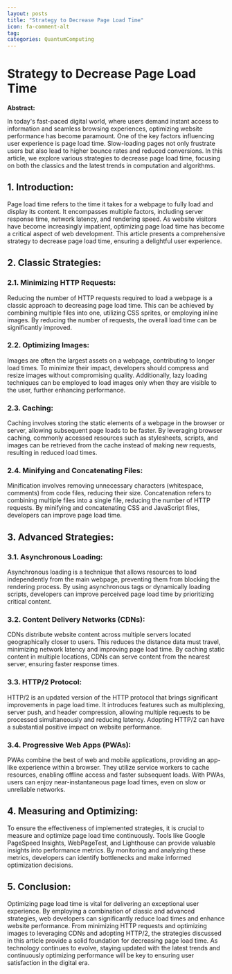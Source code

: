```yaml
---
layout: posts
title: "Strategy to Decrease Page Load Time"
icon: fa-comment-alt
tag:      
categories: QuantumComputing
---
```



# Strategy to Decrease Page Load Time

**Abstract:**

In today's fast-paced digital world, where users demand instant access to information and seamless browsing experiences, optimizing website performance has become paramount. One of the key factors influencing user experience is page load time. Slow-loading pages not only frustrate users but also lead to higher bounce rates and reduced conversions. In this article, we explore various strategies to decrease page load time, focusing on both the classics and the latest trends in computation and algorithms.

## 1. Introduction:

Page load time refers to the time it takes for a webpage to fully load and display its content. It encompasses multiple factors, including server response time, network latency, and rendering speed. As website visitors have become increasingly impatient, optimizing page load time has become a critical aspect of web development. This article presents a comprehensive strategy to decrease page load time, ensuring a delightful user experience.

## 2. Classic Strategies:

### 2.1. Minimizing HTTP Requests:

Reducing the number of HTTP requests required to load a webpage is a classic approach to decreasing page load time. This can be achieved by combining multiple files into one, utilizing CSS sprites, or employing inline images. By reducing the number of requests, the overall load time can be significantly improved.

### 2.2. Optimizing Images:

Images are often the largest assets on a webpage, contributing to longer load times. To minimize their impact, developers should compress and resize images without compromising quality. Additionally, lazy loading techniques can be employed to load images only when they are visible to the user, further enhancing performance.

### 2.3. Caching:

Caching involves storing the static elements of a webpage in the browser or server, allowing subsequent page loads to be faster. By leveraging browser caching, commonly accessed resources such as stylesheets, scripts, and images can be retrieved from the cache instead of making new requests, resulting in reduced load times.

### 2.4. Minifying and Concatenating Files:

Minification involves removing unnecessary characters (whitespace, comments) from code files, reducing their size. Concatenation refers to combining multiple files into a single file, reducing the number of HTTP requests. By minifying and concatenating CSS and JavaScript files, developers can improve page load time.

## 3. Advanced Strategies:

### 3.1. Asynchronous Loading:

Asynchronous loading is a technique that allows resources to load independently from the main webpage, preventing them from blocking the rendering process. By using asynchronous tags or dynamically loading scripts, developers can improve perceived page load time by prioritizing critical content.

### 3.2. Content Delivery Networks (CDNs):

CDNs distribute website content across multiple servers located geographically closer to users. This reduces the distance data must travel, minimizing network latency and improving page load time. By caching static content in multiple locations, CDNs can serve content from the nearest server, ensuring faster response times.

### 3.3. HTTP/2 Protocol:

HTTP/2 is an updated version of the HTTP protocol that brings significant improvements in page load time. It introduces features such as multiplexing, server push, and header compression, allowing multiple requests to be processed simultaneously and reducing latency. Adopting HTTP/2 can have a substantial positive impact on website performance.

### 3.4. Progressive Web Apps (PWAs):

PWAs combine the best of web and mobile applications, providing an app-like experience within a browser. They utilize service workers to cache resources, enabling offline access and faster subsequent loads. With PWAs, users can enjoy near-instantaneous page load times, even on slow or unreliable networks.

## 4. Measuring and Optimizing:

To ensure the effectiveness of implemented strategies, it is crucial to measure and optimize page load time continuously. Tools like Google PageSpeed Insights, WebPageTest, and Lighthouse can provide valuable insights into performance metrics. By monitoring and analyzing these metrics, developers can identify bottlenecks and make informed optimization decisions.

## 5. Conclusion:

Optimizing page load time is vital for delivering an exceptional user experience. By employing a combination of classic and advanced strategies, web developers can significantly reduce load times and enhance website performance. From minimizing HTTP requests and optimizing images to leveraging CDNs and adopting HTTP/2, the strategies discussed in this article provide a solid foundation for decreasing page load time. As technology continues to evolve, staying updated with the latest trends and continuously optimizing performance will be key to ensuring user satisfaction in the digital era.